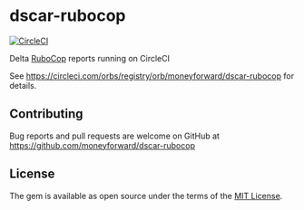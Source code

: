 # dscar-rubocop

[![CircleCI](https://circleci.com/gh/moneyforward/dscar-rubocop.svg?style=svg)](https://circleci.com/gh/moneyforward/dscar-rubocop)

Delta [RuboCop](https://github.com/rubocop-hq/rubocop) reports running on CircleCI

See https://circleci.com/orbs/registry/orb/moneyforward/dscar-rubocop for details.

## Contributing
Bug reports and pull requests are welcome on GitHub at https://github.com/moneyforward/dscar-rubocop

## License
The gem is available as open source under the terms of the [MIT License](https://opensource.org/licenses/MIT).
